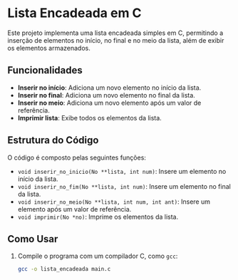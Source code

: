 # Lista Encadeada em C

Este projeto implementa uma lista encadeada simples em C, permitindo a inserção de elementos no início, no final e no meio da lista, além de exibir os elementos armazenados.

## Funcionalidades

- **Inserir no início**: Adiciona um novo elemento no início da lista.
- **Inserir no final**: Adiciona um novo elemento no final da lista.
- **Inserir no meio**: Adiciona um novo elemento após um valor de referência.
- **Imprimir lista**: Exibe todos os elementos da lista.

## Estrutura do Código

O código é composto pelas seguintes funções:

- `void inserir_no_inicio(No **lista, int num)`: Insere um elemento no início da lista.
- `void inserir_no_fim(No **lista, int num)`: Insere um elemento no final da lista.
- `void inserir_no_meio(No **lista, int num, int ant)`: Insere um elemento após um valor de referência.
- `void imprimir(No *no)`: Imprime os elementos da lista.

## Como Usar

1. Compile o programa com um compilador C, como `gcc`:
   ```bash
   gcc -o lista_encadeada main.c
